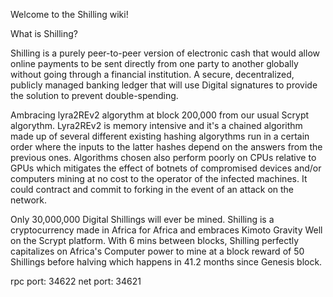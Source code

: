 Welcome to the Shilling wiki!

What is Shilling?

Shilling is a purely peer-to-peer version of electronic cash that would allow online payments to
be sent directly from one party to another globally without going through a financial institution.
A secure, decentralized, publicly managed banking ledger that will use Digital signatures to
provide the solution to prevent double-spending. 


Ambracing lyra2REv2 algorythm at block 200,000 from our usual Scrypt algorythm. Lyra2REv2 is memory intensive and it's a chained algorithm made up of several different existing hashing algorythms run in a certain order where the inputs to the latter hashes depend on the answers from the previous ones. Algorithms chosen also perform poorly on CPUs relative to GPUs which mitigates the effect of botnets of compromised devices and/or computers mining at no cost to the operator of the infected machines. It could contract and commit to forking in the event of an attack on the network.

Only 30,000,000 Digital Shillings will ever be mined. Shilling is a cryptocurrency made in Africa for Africa and embraces Kimoto Gravity Well on the Scrypt platform. With 6 mins between blocks, Shilling perfectly capitalizes on Africa's Computer power to mine at a block reward of 50 Shillings before halving which happens in 41.2 months since Genesis block.

rpc port: 34622
net port: 34621
